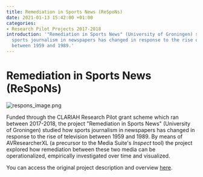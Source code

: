 ```yaml
---
title: Remediation in Sports News (ReSpoNs)
date: 2021-01-13 15:42:00 +01:00
categories:
- Research Pilot Projects 2017-2018
introduction: '"Remediation in Sports News" (University of Groningen) studied how
  sports journalism in newspapers has changed in response to the rise of television
  between 1959 and 1989.'
---
```


# Remediation in Sports News (ReSpoNs)

![respons_image.png](/uploads/respons_image.png)

Funded through the CLARIAH Research Pilot grant scheme which ran between 2017-2018, the project "Remediation in Sports News" (University of Groningen) studied how sports journalism in newspapers has changed in response to the rise of television between 1959 and 1989. By means of AVResearcherXL (a precursor to the Media Suite's *Inspect* tool) the project explored how remediation between these two media can be operationalized, empirically investigated over time and visualized.

You can access the original project description and overview [here](https://clariah.nl/en/projects/research-pilots/granted-pilot-research-projects/respons).